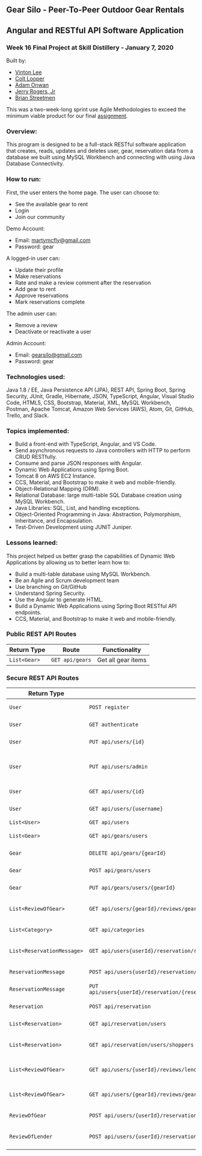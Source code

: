 ## Gear Silo - Peer-To-Peer Outdoor Gear Rentals

## Angular and RESTful API Software Application

### Week 16 Final Project at Skill Distillery - January 7, 2020

Built by:

-   [Vinton Lee](https://github.com/vintonl)
-   [Colt Looper](https://github.com/calooper)
-   [Adam Onwan](https://github.com/AdamOnwan)
-   [Jerry Rogers, Jr](https://github.com/jerryrogersjr)
-   [Brian Streetmen](https://github.com/Briman-Jag)

This was a two-week-long sprint use Agile Methodologies to exceed the minimum viable product for our final [assignment](https://github.com/calooper/FinalProject/blob/master/Assignment.md).

### Overview:

This program is designed to be a full-stack RESTful software application that creates, reads, updates and deletes user, gear, reservation data from a database we built using MySQL Workbench and connecting with using Java Database Connectivity.

### How to run:

First, the user enters the home page. The user can choose to:

-   See the available gear to rent
-   Login
-   Join our community

Demo Account:

-   Email: martymcfly@gmail.com
-   Password: gear

A logged-in user can:

-   Update their profile
-   Make reservations
-   Rate and make a review comment after the reservation
-   Add gear to rent
-   Approve reservations
-   Mark reservations complete

The admin user can:

-   Remove a review
-   Deactivate or reactivate a user

Admin Account:

-   Email: gearsilo@gmail.com
-   Password: gear

### Technologies used:

Java 1.8 / EE, Java Persistence API (JPA), REST API, Spring Boot, Spring Security, JUnit, Gradle, Hibernate, JSON, TypeScript, Angular, Visual Studio Code, HTML5, CSS, Bootstrap, Material, XML, MySQL Workbench, Postman, Apache Tomcat, Amazon Web Services (AWS), Atom, Git, GitHub, Trello, and Slack.

### Topics implemented:

-   Build a front-end with TypeScript, Angular, and VS Code.
-   Send asynchronous requests to Java controllers with HTTP to perform CRUD RESTfully.
-   Consume and parse JSON responses with Angular.
-   Dynamic Web Applications using Spring Boot.
-   Tomcat 8 on AWS EC2 Instance.
-   CCS, Material, and Bootstrap to make it web and mobile-friendly.
-   Object-Relational Mapping (ORM).
-   Relational Database: large multi-table SQL Database creation using MySQL Workbench.
-   Java Libraries: SQL, List, and handling exceptions.
-   Object-Oriented Programming in Java: Abstraction, Polymorphism, Inheritance, and Encapsulation.
-   Test-Driven Development using JUNIT Juniper.

### Lessons learned:

This project helped us better grasp the capabilities of Dynamic Web Applications by allowing us to better learn how to:

-   Build a multi-table database using MySQL Workbench.
-   Be an Agile and Scrum development team
-   Use branching on Git/GitHub
-   Understand Spring Security.
-   Use the Angular to generate HTML.
-   Build a Dynamic Web Applications using Spring Boot RESTful API endpoints.
-   CCS, Material, and Bootstrap to make it web and mobile-friendly.

### Public REST API Routes

| Return Type  | Route           | Functionality      |
| ------------ | --------------- | ------------------ |
| `List<Gear>` | `GET api/gears` | Get all gear items |

### Secure REST API Routes

| Return Type                | Route                                                                               | Functionality                        |
| -------------------------- | ----------------------------------------------------------------------------------- | ------------------------------------ |
| `User`                     | `POST register`                                                                     | Create a register user               |
| `User`                     | `GET authenticate`                                                                  | Authenticate a user                  |
| `User`                     | `PUT api/users/{id}`                                                                | Update a user by id                  |
| `User`                     | `PUT api/users/admin`                                                               | Update a user by enabled or disabled |
| `User`                     | `GET api/users/{id}`                                                                | Get a user by id                     |
| `User`                     | `GET api/users/{username}`                                                          | Get a user by username               |
| `List<User>`               | `GET api/users`                                                                     | Get all users                        |
| `List<Gear>`               | `GET api/gears/users`                                                               | Get list of a user's gear            |
| `Gear`                     | `DELETE api/gears/{gearId}`                                                         | Deactivate gear by id                |
| `Gear`                     | `POST api/gears/users`                                                              | Create gear item                     |
| `Gear`                     | `PUT api/gears/users/{gearId}`                                                      | Update gear item by id               |
| `List<ReviewOfGear>`       | `GET api/users/{gearId}/reviews/gearreviews`                                        | Get all gear reviews by user id      |
| `List<Category>`           | `GET api/categories`                                                                | Get all categories                   |
| `List<ReservationMessage>` | `GET api/users{userId}/reservation/reservationmessages`                             | Get messages by username             |
| `ReservationMessage`       | `POST api/users{userId}/reservation/{reservationId}/reservationmessages`            | Create message                       |
| `ReservationMessage`       | `PUT api/users{userId}/reservation/{reservationId}/reservationmessages/{messageId}` | Update message                       |
| `Reservation`              | `POST api/reservation`                                                              | Create a reservation                 |
| `List<Reservation>`        | `GET api/reservation/users`                                                         | Get all reservations                 |
| `List<Reservation>`        | `GET api/reservation/users/shoppers`                                                | Get all reservations by shopper      |
| `List<ReviewOfGear>`       | `GET api/users/{userId}/reviews/lenderreviews`                                      | Get all lender reviews by user id    |
| `List<ReviewOfGear>`       | `GET api/users/{gearId}/reviews/gearreviews`                                        | Get all gear reviews by user id      |
| `ReviewOfGear`             | `POST api/users/{userId}/reservation/{reservationId}//reviews/gearreviews`          | Create gear review                   |
| `ReviewOfLender`           | `POST api/users/{userId}/reservation/{reservationId}//reviews/lenderreviews`        | Create review of a lender            |
